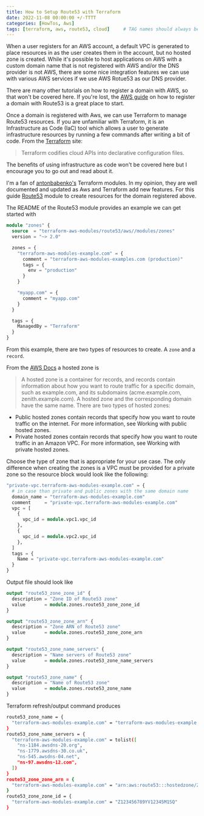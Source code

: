 ```yaml
---
title: How to Setup Route53 with Terraform
date: 2022-11-08 00:00:00 +/-TTTT
categories: [HowTos, Aws]
tags: [terraform, aws, route53, cloud]     # TAG names should always be lowercase
---
```


When a user registers for an AWS account, a default VPC is generated to place resources in as the user creates them in the account, but no hosted zone is created. While it's possible to host applications on AWS with a custom domain name that is not registered with AWS and/or the DNS provider is not AWS, there are some nice integration features we can use with various AWS services if we use AWS Rotue53 as our DNS provider.

There are many other tutorials on how to register a domain with AWS, so that won't be covered here. If you're lost, the [AWS guide](https://docs.aws.amazon.com/Route53/latest/DeveloperGuide/domain-register.html#domain-register-procedure) on how to register a domain with Route53 is a great place to start.

Once a domain is registered with Aws, we can use Terraform to manage Route53 resources. If you are unfamiliar with Terraform, it is an Infrastructure as Code (IaC) tool which allows a user to generate infrastructure resources by running a few commands after writing a bit of code. From the [Terraform](https://terraform.io) site:

> Terraform codifies cloud APIs into declarative configuration files.

The benefits of using infrastructure as code won't be covered here but I encourage you to go out and read about it.

I'm a fan of [antonbabenko's](https://github.com/antonbabenko) Terraform modules. In my opinion, they are well documented and updated as Aws and Terraform add new features. For this guide [Route53](https://github.com/terraform-aws-modules/terraform-aws-route53) module to create resources for the domain registered above.

The README of the Route53 module provides an example we can get started with
```terraform
module "zones" {
  source  = "terraform-aws-modules/route53/aws//modules/zones"
  version = "~> 2.0"

  zones = {
    "terraform-aws-modules-example.com" = {
      comment = "terraform-aws-modules-examples.com (production)"
      tags = {
        env = "production"
      }
    }

    "myapp.com" = {
      comment = "myapp.com"
    }
  }

  tags = {
    ManagedBy = "Terraform"
  }
}

```

From this example, there are two types of resources to create. A `zone` and a `record`.

From the [AWS Docs](https://docs.aws.amazon.com/Route53/latest/DeveloperGuide/hosted-zones-working-with.html) a hosted zone is

> A hosted zone is a container for records, and records contain information about how you want to route traffic for a specific domain, such as example.com, and its subdomains (acme.example.com, zenith.example.com). A hosted zone and the corresponding domain have the same name. There are two types of hosted zones:
- Public hosted zones contain records that specify how you want to route traffic on the internet. For more information, see Working with public hosted zones.
- Private hosted zones contain records that specify how you want to route traffic in an Amazon VPC. For more information, see Working with private hosted zones.

Choose the type of zone that is appropriate for your use case. The only difference when creating the zones is a VPC must be provided for a private zone so the resource block would look like the following:

```terraform
"private-vpc.terraform-aws-modules-example.com" = {
  # in case than private and public zones with the same domain name
  domain_name = "terraform-aws-modules-example.com"
  comment     = "private-vpc.terraform-aws-modules-example.com"
  vpc = [
    {
      vpc_id = module.vpc1.vpc_id
    },
    {
      vpc_id = module.vpc2.vpc_id
    },
  ]
  tags = {
    Name = "private-vpc.terraform-aws-modules-example.com"
  }
}
```

Output file should look like
```terraform
output "route53_zone_zone_id" {
  description = "Zone ID of Route53 zone"
  value       = module.zones.route53_zone_zone_id
}

output "route53_zone_zone_arn" {
  description = "Zone ARN of Route53 zone"
  value       = module.zones.route53_zone_zone_arn
}

output "route53_zone_name_servers" {
  description = "Name servers of Route53 zone"
  value       = module.zones.route53_zone_name_servers
}

output "route53_zone_name" {
  description = "Name of Route53 zone"
  value       = module.zones.route53_zone_name
}
```

Terraform refresh/output command produces
```bash
route53_zone_name = {
  "terraform-aws-modules-example.com" = "terraform-aws-modules-example.com"
}
route53_zone_name_servers = {
  "terraform-aws-modules-example.com" = tolist([
    "ns-1184.awsdns-20.org",
    "ns-1779.awsdns-30.co.uk",
    "ns-545.awsdns-04.net",
    "ns-97.awsdns-12.com",
  ])
}
route53_zone_zone_arn = {
  "terraform-aws-modules-example.com" = "arn:aws:route53:::hostedzone/Z123456789YV12345M1SQ"
}
route53_zone_zone_id = {
  "terraform-aws-modules-example.com" = "Z123456789YV12345M1SQ"
}
```